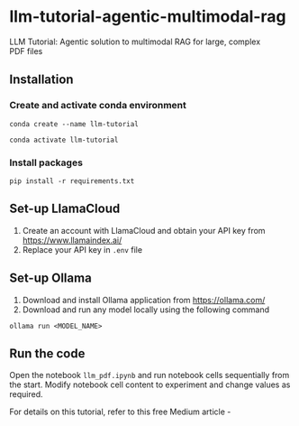 # llm-tutorial-agentic-multimodal-rag
LLM Tutorial: Agentic solution to multimodal RAG for large, complex PDF files



## Installation

### Create and activate conda environment
`conda create --name llm-tutorial`

`conda activate llm-tutorial`

### Install packages
`pip install -r requirements.txt`

## Set-up LlamaCloud
1. Create an account with LlamaCloud and obtain your API key from https://www.llamaindex.ai/
2. Replace your API key in `.env` file

## Set-up Ollama
1. Download and install Ollama application from https://ollama.com/
2. Download and run any model locally using the following command

```
ollama run <MODEL_NAME>
```

## Run the code
Open the notebook `llm_pdf.ipynb` and run notebook cells sequentially from the start. Modify notebook cell content to experiment and change values as required.

For details on this tutorial, refer to this free Medium article - <LINK> 